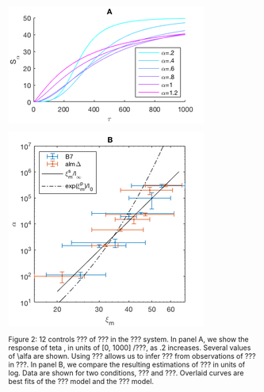 ![A](Fig2A.png "Panel A")

![B](Fig2B.png "Panel B")

Figure 2: 12 controls
???
of ???
in the ??? system.
In panel A, we show the response of teta
, in units of [0, 1000]
/???,
as .2 increases.
Several values of \alfa are shown.
Using ???
allows us to infer ???
from observations of ???
in ???.
In panel B, we compare the resulting estimations of ???
in units of log.
Data are shown for two conditions, ??? and ???.
Overlaid curves are best fits of the ??? model
and the ??? model.
